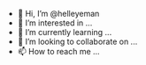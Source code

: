 - 👋 Hi, I’m @helleyeman
- 👀 I’m interested in ...
- 🌱 I’m currently learning ...
- 💞️ I’m looking to collaborate on ...
- 📫 How to reach me ...

<!---
helleyeman/helleyeman is a ✨ special ✨ repository because its `README.md` (this file) appears on your GitHub profile.
You can click the Preview link to take a look at your changes.
Hello this Dishant Maithani,I dont know whol i will be in few yrs...Lets hope i become something good and make something good.
--->
